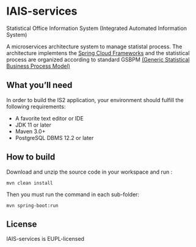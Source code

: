 # IAIS-services

Statistical Office Information System (Integrated Automated Information System)

A microservices architecture system to manage statistal process.
The architecture implemtens the [Spring Cloud Frameworks](https://spring.io/microservices) and the statistical process are organized according to standard GSBPM [(Generic Statistical Business Process Model)](https://statswiki.unece.org/display/GSBPM)

## What you’ll need
In order to build the IS2 application, your environment should fulfill the following requirements:

* A favorite text editor or IDE
* JDK 11 or later
* Maven 3.0+
* PostgreSQL DBMS 12.2 or later



## How to build
Download and unzip the source code in your workspace and run :
```
mvn clean install
```
 
Then you must run the command in each sub-folder:  

```
mvn spring-boot:run
```


## License
IAIS-services is EUPL-licensed
